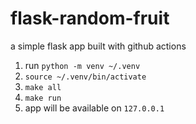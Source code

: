# flask-random-fruit
a simple flask app built with github actions
1. run `python -m venv ~/.venv`
2. `source ~/.venv/bin/activate`
3. `make all`
4. `make run`
5. app will be available on `127.0.0.1`
